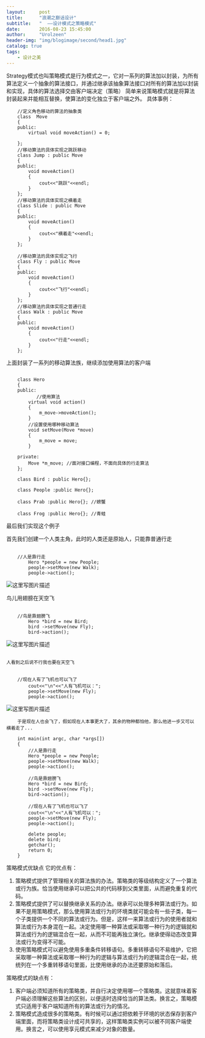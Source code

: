 ```yaml
---
layout:     post
title:      "浪潮之巅话设计"
subtitle:   "  ——设计模式之策略模式"
date:       2016-08-23 15:45:00
author:     "Urolzeen"
header-img: "img/blogimage/second/head1.jpg"
catalog: true
tags:
    - 设计之美
---
```


Strategy模式也叫策略模式是行为模式之一，它对一系列的算法加以封装，为所有算法定义一个抽象的算法接口，并通过继承该抽象算法接口对所有的算法加以封装和实现，具体的算法选择交由客户端决定（策略）
简单来说策略模式就是将算法封装起来并能相互替换，使算法的变化独立于客户端之外。
具体事例：

```
	//定义角色移动的算法的抽象类
	class  Move
	{
	public:
		virtual void moveAction() = 0;
	
	};
	//移动算法的具体实现之跳跃移动
	class Jump : public Move
	{
	public:
		void moveAction()
		{
			cout<<"跳跃"<<endl;
		}
	};
	//移动算法的具体实现之横着走
	class Slide : public Move
	{
	public:
		void moveAction()
		{
			cout<<"横着走"<<endl;
		}
	};
	
	//移动算法的具体实现之飞行
	class Fly : public Move
	{
	public:
		void moveAction()
		{
			cout<<"飞行"<<endl;
		}
	};
	//移动算法的具体实现之普通行走
	class Walk : public Move
	{
	public:
		void moveAction()
		{
			cout<<"行走"<<endl;
		}
	};
```

上面封装了一系列的移动算法族，继续添加使用算法的客户端


```

	class Hero
	{
	public:
	       //使用算法
		virtual void action()
		{
			m_move->moveAction();
		}
		//设置使用哪种移动算法
		void setMove(Move *move)
		{
			m_move = move; 
		}
	
	private:
		Move *m_move; //面对接口编程，不面向具体的行走算法
	};
	
	class Bird : public Hero{};
	
	class People :public Hero{};
	
	class Prab :public Hero{}; //螃蟹
	
	class Frog :public Hero{}; //青蛙
```
最后我们实现这个例子

首先我们创建一个人类主角，此时的人类还是原始人，只能靠普通行走


```

	//人是靠行走
		Hero *people = new People;
		people->setMove(new Walk);
		people->action();

```

![这里写图片描述](http://img.blog.csdn.net/20160823142140083)

鸟儿用翅膀在天空飞

```

	//鸟是靠翅膀飞
		Hero *bird = new Bird;
		bird ->setMove(new Fly);
		bird->action();
```

![这里写图片描述](http://img.blog.csdn.net/20160823142346476)

```

人看到之后说不行我也要在天空飞

```

```

	//现在人有了飞机也可以飞了
		cout<<"\n"<<"人有飞机可以：";
		people->setMove(new Fly);
		people->action();

```

![这里写图片描述](http://img.blog.csdn.net/20160823142601119)

```
	于是现在人也会飞了，假如现在人本事更大了，其余的物种都怕他，那么他进一步又可以横着走了...
	
	int main(int argc, char *args[])
	{
		//人是靠行走
		Hero *people = new People;
		people->setMove(new Walk);
		people->action();
	
		//鸟是靠翅膀飞
		Hero *bird = new Bird;
		bird ->setMove(new Fly);
		bird->action();
	
		//现在人有了飞机也可以飞了
		cout<<"\n"<<"人有飞机可以：";
		people->setMove(new Fly);
		people->action();
	
		delete people;
		delete bird;
		getchar();
		return 0;
	}
```

策略模式优缺点
它的优点有：
1. 策略模式提供了管理相关的算法族的办法。策略类的等级结构定义了一个算法或行为族。恰当使用继承可以把公共的代码移到父类里面，从而避免重复的代码。
2. 策略模式提供了可以替换继承关系的办法。继承可以处理多种算法或行为。如果不是用策略模式，那么使用算法或行为的环境类就可能会有一些子类，每一个子类提供一个不同的算法或行为。但是，这样一来算法或行为的使用者就和算法或行为本身混在一起。决定使用哪一种算法或采取哪一种行为的逻辑就和算法或行为的逻辑混合在一起，从而不可能再独立演化。继承使得动态改变算法或行为变得不可能。
3. 使用策略模式可以避免使用多重条件转移语句。多重转移语句不易维护，它把采取哪一种算法或采取哪一种行为的逻辑与算法或行为的逻辑混合在一起，统统列在一个多重转移语句里面，比使用继承的办法还要原始和落后。

策略模式的缺点有：
1. 客户端必须知道所有的策略类，并自行决定使用哪一个策略类。这就意味着客户端必须理解这些算法的区别，以便适时选择恰当的算法类。换言之，策略模式只适用于客户端知道所有的算法或行为的情况。
2. 策略模式造成很多的策略类。有时候可以通过把依赖于环境的状态保存到客户端里面，而将策略类设计成可共享的，这样策略类实例可以被不同客户端使用。换言之，可以使用享元模式来减少对象的数量。
